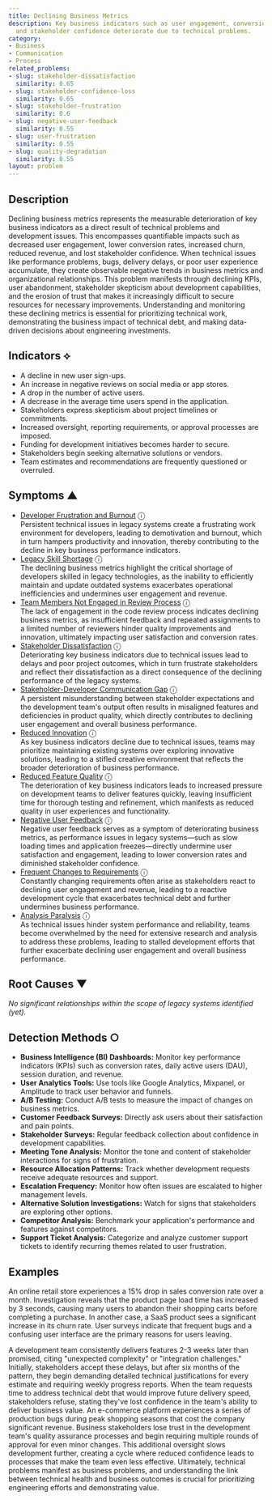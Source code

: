 ```yaml
---
title: Declining Business Metrics
description: Key business indicators such as user engagement, conversion rates, revenue,
  and stakeholder confidence deteriorate due to technical problems.
category:
- Business
- Communication
- Process
related_problems:
- slug: stakeholder-dissatisfaction
  similarity: 0.65
- slug: stakeholder-confidence-loss
  similarity: 0.65
- slug: stakeholder-frustration
  similarity: 0.6
- slug: negative-user-feedback
  similarity: 0.55
- slug: user-frustration
  similarity: 0.55
- slug: quality-degradation
  similarity: 0.55
layout: problem
---
```


## Description
Declining business metrics represents the measurable deterioration of key business indicators as a direct result of technical problems and development issues. This encompasses quantifiable impacts such as decreased user engagement, lower conversion rates, increased churn, reduced revenue, and lost stakeholder confidence. When technical issues like performance problems, bugs, delivery delays, or poor user experience accumulate, they create observable negative trends in business metrics and organizational relationships. This problem manifests through declining KPIs, user abandonment, stakeholder skepticism about development capabilities, and the erosion of trust that makes it increasingly difficult to secure resources for necessary improvements. Understanding and monitoring these declining metrics is essential for prioritizing technical work, demonstrating the business impact of technical debt, and making data-driven decisions about engineering investments.


## Indicators ⟡
- A decline in new user sign-ups.
- An increase in negative reviews on social media or app stores.
- A drop in the number of active users.
- A decrease in the average time users spend in the application.
- Stakeholders express skepticism about project timelines or commitments.
- Increased oversight, reporting requirements, or approval processes are imposed.
- Funding for development initiatives becomes harder to secure.
- Stakeholders begin seeking alternative solutions or vendors.
- Team estimates and recommendations are frequently questioned or overruled.


## Symptoms ▲

- [Developer Frustration and Burnout](developer-frustration-and-burnout.md) <span class="info-tooltip" title="Confidence: 0.480, Strength: 0.743">ⓘ</span>
<br/>  Persistent technical issues in legacy systems create a frustrating work environment for developers, leading to demotivation and burnout, which in turn hampers productivity and innovation, thereby contributing to the decline in key business performance indicators.
- [Legacy Skill Shortage](legacy-skill-shortage.md) <span class="info-tooltip" title="Confidence: 0.464, Strength: 0.744">ⓘ</span>
<br/>  The declining business metrics highlight the critical shortage of developers skilled in legacy technologies, as the inability to efficiently maintain and update outdated systems exacerbates operational inefficiencies and undermines user engagement and revenue.
- [Team Members Not Engaged in Review Process](team-members-not-engaged-in-review-process.md) <span class="info-tooltip" title="Confidence: 0.394, Strength: 0.777">ⓘ</span>
<br/>  The lack of engagement in the code review process indicates declining business metrics, as insufficient feedback and repeated assignments to a limited number of reviewers hinder quality improvements and innovation, ultimately impacting user satisfaction and conversion rates.
- [Stakeholder Dissatisfaction](stakeholder-dissatisfaction.md) <span class="info-tooltip" title="Confidence: 0.370, Strength: 0.762">ⓘ</span>
<br/>  Deteriorating key business indicators due to technical issues lead to delays and poor project outcomes, which in turn frustrate stakeholders and reflect their dissatisfaction as a direct consequence of the declining performance of the legacy systems.
- [Stakeholder-Developer Communication Gap](stakeholder-developer-communication-gap.md) <span class="info-tooltip" title="Confidence: 0.368, Strength: 0.751">ⓘ</span>
<br/>  A persistent misunderstanding between stakeholder expectations and the development team's output often results in misaligned features and deficiencies in product quality, which directly contributes to declining user engagement and overall business performance.
- [Reduced Innovation](reduced-innovation.md) <span class="info-tooltip" title="Confidence: 0.336, Strength: 0.740">ⓘ</span>
<br/>  As key business indicators decline due to technical issues, teams may prioritize maintaining existing systems over exploring innovative solutions, leading to a stifled creative environment that reflects the broader deterioration of business performance.
- [Reduced Feature Quality](reduced-feature-quality.md) <span class="info-tooltip" title="Confidence: 0.332, Strength: 0.773">ⓘ</span>
<br/>  The deterioration of key business indicators leads to increased pressure on development teams to deliver features quickly, leaving insufficient time for thorough testing and refinement, which manifests as reduced quality in user experiences and functionality.
- [Negative User Feedback](negative-user-feedback.md) <span class="info-tooltip" title="Confidence: 0.331, Strength: 0.732">ⓘ</span>
<br/>  Negative user feedback serves as a symptom of deteriorating business metrics, as performance issues in legacy systems—such as slow loading times and application freezes—directly undermine user satisfaction and engagement, leading to lower conversion rates and diminished stakeholder confidence.
- [Frequent Changes to Requirements](frequent-changes-to-requirements.md) <span class="info-tooltip" title="Confidence: 0.322, Strength: 0.741">ⓘ</span>
<br/>  Constantly changing requirements often arise as stakeholders react to declining user engagement and revenue, leading to a reactive development cycle that exacerbates technical debt and further undermines business performance.
- [Analysis Paralysis](analysis-paralysis.md) <span class="info-tooltip" title="Confidence: 0.319, Strength: 0.749">ⓘ</span>
<br/>  As technical issues hinder system performance and reliability, teams become overwhelmed by the need for extensive research and analysis to address these problems, leading to stalled development efforts that further exacerbate declining user engagement and overall business performance.

## Root Causes ▼

*No significant relationships within the scope of legacy systems identified (yet).*

## Detection Methods ○

- **Business Intelligence (BI) Dashboards:** Monitor key performance indicators (KPIs) such as conversion rates, daily active users (DAU), session duration, and revenue.
- **User Analytics Tools:** Use tools like Google Analytics, Mixpanel, or Amplitude to track user behavior and funnels.
- **A/B Testing:** Conduct A/B tests to measure the impact of changes on business metrics.
- **Customer Feedback Surveys:** Directly ask users about their satisfaction and pain points.
- **Stakeholder Surveys:** Regular feedback collection about confidence in development capabilities.
- **Meeting Tone Analysis:** Monitor the tone and content of stakeholder interactions for signs of frustration.
- **Resource Allocation Patterns:** Track whether development requests receive adequate resources and support.
- **Escalation Frequency:** Monitor how often issues are escalated to higher management levels.
- **Alternative Solution Investigations:** Watch for signs that stakeholders are exploring other options.
- **Competitor Analysis:** Benchmark your application's performance and features against competitors.
- **Support Ticket Analysis:** Categorize and analyze customer support tickets to identify recurring themes related to user frustration.


## Examples
An online retail store experiences a 15% drop in sales conversion rate over a month. Investigation reveals that the product page load time has increased by 3 seconds, causing many users to abandon their shopping carts before completing a purchase. In another case, a SaaS product sees a significant increase in its churn rate. User surveys indicate that frequent bugs and a confusing user interface are the primary reasons for users leaving.

A development team consistently delivers features 2-3 weeks later than promised, citing "unexpected complexity" or "integration challenges." Initially, stakeholders accept these delays, but after six months of the pattern, they begin demanding detailed technical justifications for every estimate and requiring weekly progress reports. When the team requests time to address technical debt that would improve future delivery speed, stakeholders refuse, stating they've lost confidence in the team's ability to deliver business value. An e-commerce platform experiences a series of production bugs during peak shopping seasons that cost the company significant revenue. Business stakeholders lose trust in the development team's quality assurance processes and begin requiring multiple rounds of approval for even minor changes. This additional oversight slows development further, creating a cycle where reduced confidence leads to processes that make the team even less effective. Ultimately, technical problems manifest as business problems, and understanding the link between technical health and business outcomes is crucial for prioritizing engineering efforts and demonstrating value.
